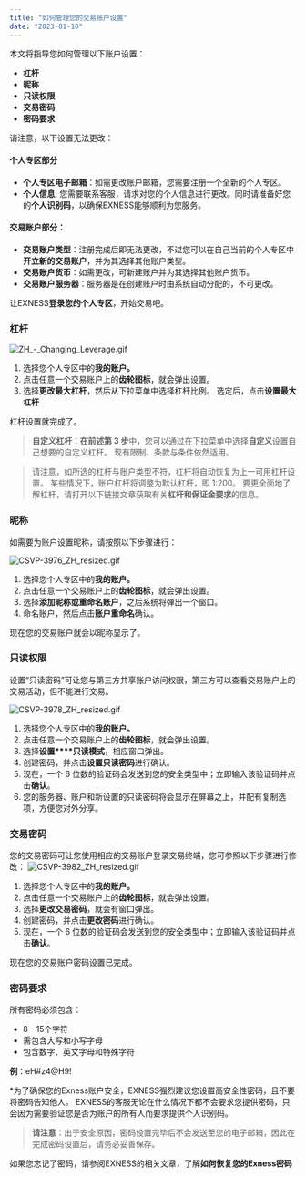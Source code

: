 ```yaml
---
title: "如何管理您的交易账户设置"
date: "2023-01-10"
---
```


本文将指导您如何管理以下账户设置：

- **杠杆**
- **昵称**
- **只读权限**
- **交易密码**
- **密码要求**

请注意，以下设置无法更改：

#### 个人专区部分

- **个人专区电子邮箱**：如需更改账户邮箱，您需要注册一个全新的个人专区。
- **个人信息**: 您需要联系客服，请求对您的个人信息进行更改。同时请准备好您的**个人识别码**，以确保EXNESS能够顺利为您服务。

#### 交易账户部分：

- **交易账户类型**：注册完成后即无法更改，不过您可以在自己当前的个人专区中**开立新的交易账户**，并为其选择其他账户类型。
- **交易账户货币**：如需更改，可新建账户并为其选择其他账户货币。
- **交易账户服务器**：服务器是在创建账户时由系统自动分配的，不可更改。

让EXNESS**登录您的个人专区**，开始交易吧。

### 杠杆

![ZH_-_Changing_Leverage.gif](https://testingcf.jsdelivr.net/gh/jarlin8/OSS@main/exhelp/ZH_-_Changing_Leverage.gif)

1. 选择您个人专区中的**我的账户。**
2. 点击任意一个交易账户上的**齿轮图标**，就会弹出设置。
3. 选择**更改最大杠杆**，然后从下拉菜单中选择杠杆比例。 选定后，点击**设置最大杠杆**

杠杆设置就完成了。

> **自定义杠杆：**在前述**第 3 步**中，您可以通过在下拉菜单中选择**自定义**设置自己想要的自定义杠杆。 现有限制、条款与条件依然适用。

> 请注意，如所选的杠杆与账户类型不符，杠杆将自动恢复为上一可用杠杆设置。 某些情况下，账户杠杆将调整为默认杠杆，即 1:200。 要更全面地了解杠杆，请打开以下链接文章获取有关**杠杆和保证金要求**的信息。

### 昵称

如需要为账户设置昵称，请按照以下步骤进行：

![CSVP-3976_ZH_resized.gif](https://testingcf.jsdelivr.net/gh/jarlin8/OSS@main/exhelp/CSVP-3976_ZH_resized.gif)

1. 选择您个人专区中的**我的账户。**
2. 点击任意一个交易账户上的**齿轮图标**，就会弹出设置。
3. 选择**添加昵称或重命名账户**，之后系统将弹出一个窗口。
4. 命名账户，然后点击**账户重命名**确认。

现在您的交易账户就会以昵称显示了。

### 只读权限

设置“只读密码”可让您与第三方共享账户访问权限，第三方可以查看交易账户上的交易活动，但不能进行交易。

![CSVP-3978_ZH_resized.gif](https://testingcf.jsdelivr.net/gh/jarlin8/OSS@main/exhelp/CSVP-3978_ZH_resized.gif)

1. 选择您个人专区中的**我的账户。**
2. 点击任意一个交易账户上的**齿轮图标**，就会弹出设置。
3. 选择**设置****只读模式**，相应窗口弹出。
4. 创建密码，并点击**设置只读密码**进行确认。
5. 现在，一个 6 位数的验证码会发送到您的安全类型中；立即输入该验证码并点击**确认**。
6. 您的服务器、账户和新设置的只读密码将会显示在屏幕之上，并配有复制选项，方便您对外分享。

### 交易密码

您的交易密码可让您使用相应的交易账户登录交易终端，您可参照以下步骤进行修改： ![CSVP-3982_ZH_resized.gif](https://testingcf.jsdelivr.net/gh/jarlin8/OSS@main/exhelp/CSVP-3982_ZH_resized.gif)

1. 选择您个人专区中的**我的账户。**
2. 点击任意一个交易账户上的**齿轮图标**，就会弹出设置。
3. 选择**更改交易密码**，就会有窗口弹出。
4. 创建密码，并点击**更改密码**进行确认。
5. 现在，一个 6 位数的验证码会发送到您的安全类型中；立即输入该验证码并点击**确认**。

现在您的交易账户密码设置已完成。

### 密码要求

所有密码必须包含：

- 8 - 15个字符
- 需包含大写和小写字母
- 包含数字、英文字母和特殊字符

**例**：eH#z4@H9!

*为了确保您的Exness账户安全，EXNESS强烈建议您设置高安全性密码，且不要将密码告知他人。 EXNESS的客服无论在什么情况下都不会要求您提供密码，只会因为需要验证您是否为账户的所有人而要求提供个人识别码。

> **请注意**：出于安全原因，密码设置完毕后不会发送至您的电子邮箱，因此在完成密码设置后，请务必妥善保存。

如果您忘记了密码，请参阅EXNESS的相关文章，了解**如何恢复您的Exness密码**
